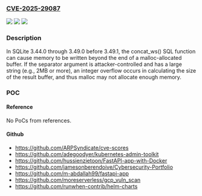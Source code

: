 ### [CVE-2025-29087](https://cve.mitre.org/cgi-bin/cvename.cgi?name=CVE-2025-29087)
![](https://img.shields.io/static/v1?label=Product&message=SQLite&color=blue)
![](https://img.shields.io/static/v1?label=Version&message=3.44.0%20&color=brightgreen)
![](https://img.shields.io/static/v1?label=Vulnerability&message=CWE-190%20Integer%20Overflow%20or%20Wraparound&color=brightgreen)

### Description

In SQLite 3.44.0 through 3.49.0 before 3.49.1, the concat_ws() SQL function can cause memory to be written beyond the end of a malloc-allocated buffer. If the separator argument is attacker-controlled and has a large string (e.g., 2MB or more), an integer overflow occurs in calculating the size of the result buffer, and thus malloc may not allocate enough memory.

### POC

#### Reference
No PoCs from references.

#### Github
- https://github.com/ARPSyndicate/cve-scores
- https://github.com/adegoodyer/kubernetes-admin-toolkit
- https://github.com/hussienzietoon/FastAPI-app-with-Docker
- https://github.com/jamesonberendoive/Cybersecurity-Portfolio
- https://github.com/m-abdallah99/fastapi-app
- https://github.com/moreserverless/gcp_vuln_scan
- https://github.com/runwhen-contrib/helm-charts

